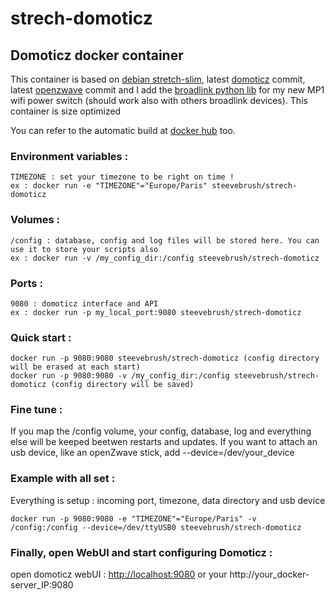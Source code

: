 # strech-domoticz

## Domoticz docker container
This container is based on [debian stretch-slim][1], latest [domoticz][2] commit, latest [openzwave][3] commit and I add the [broadlink python lib][6] for my new MP1 wifi power switch (should work also with others broadlink devices).
This container is size optimized 

You can refer to the automatic build at [docker hub][4] too.
### Environment variables :		
 			
 	TIMEZONE : set your timezone to be right on time !
	ex : docker run -e "TIMEZONE"="Europe/Paris" steevebrush/strech-domoticz
	
### Volumes : 

	/config : database, config and log files will be stored here. You can use it to store your scripts also
	ex : docker run -v /my_config_dir:/config steevebrush/strech-domoticz

### Ports :

	9080 : domoticz interface and API
	ex : docker run -p my_local_port:9080 steevebrush/strech-domoticz

### Quick start :
	
	docker run -p 9080:9080 steevebrush/strech-domoticz (config directory will be erased at each start)
	docker run -p 9080:9080 -v /my_config_dir:/config steevebrush/strech-domoticz (config directory will be saved)

### Fine tune :

If you map the /config volume, your config, database, log and everything else will be keeped beetwen restarts and updates.
If you want to attach an usb device, like an openZwave stick, add --device=/dev/your_device

### Example with all set :

Everything is setup : incoming port, timezone, data directory and usb device

	docker run -p 9080:9080 -e "TIMEZONE"="Europe/Paris" -v /config:/config --device=/dev/ttyUSB0 steevebrush/strech-domoticz


### Finally, open WebUI and start configuring Domoticz :
open domoticz webUI : [http://localhost:9080][5] or your http://your_docker-server_IP:9080

[1]: https://hub.docker.com/_/debian/
[2]: https://www.domoticz.com
[3]: https://github.com/OpenZWave/open-zwave
[4]: https://hub.docker.com/r/steevebrush/strech-domoticz/
[5]: http://localhost:9080
[6]: https://github.com/mjg59/python-broadlink
